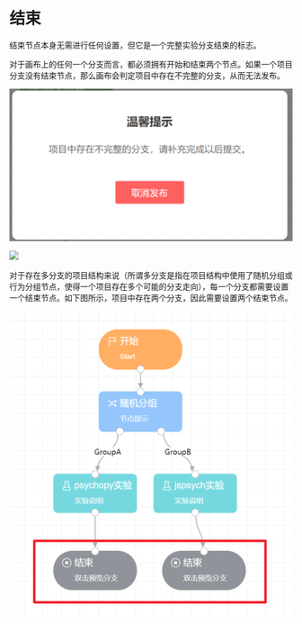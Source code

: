 # 结束 <!-- {docsify-ignore-all} -->

结束节点本身无需进行任何设置，但它是一个完整实验分支结束的标志。

对于画布上的任何一个分支而言，都必须拥有开始和结束两个节点。如果一个项目分支没有结束节点，那么画布会判定项目中存在不完整的分支，从而无法发布。

![](imgs/projects1-2/16.png)

![](imgs/projects1-2/20.gif)

对于存在多分支的项目结构来说（所谓多分支是指在项目结构中使用了随机分组或行为分组节点，使得一个项目存在多个可能的分支走向），每一个分支都需要设置一个结束节点。如下图所示，项目中存在两个分支，因此需要设置两个结束节点。

![](imgs/projects1-2/54.png)